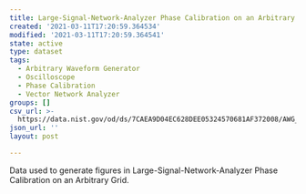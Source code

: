 ```yaml
---
title: Large-Signal-Network-Analyzer Phase Calibration on an Arbitrary Grid
created: '2021-03-11T17:20:59.364534'
modified: '2021-03-11T17:20:59.364541'
state: active
type: dataset
tags:
  - Arbitrary Waveform Generator
  - Oscilloscope
  - Phase Calibration
  - Vector Network Analyzer
groups: []
csv_url: >-
  https://data.nist.gov/od/ds/7CAEA9D04EC628DEE05324570681AF372008/AWG_LSNA_25KHz.csv
json_url: ''
layout: post

---
```

Data used to generate figures in Large-Signal-Network-Analyzer Phase Calibration on an Arbitrary Grid.
